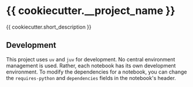 # {{ cookiecutter.__project_name }}

{{ cookiecutter.short_description }}

## Development

This project uses `uv` and `juv` for development.
No central environment management is used.
Rather, each notebook has its own development environment.
To modify the dependencies for a notebook,
you can change the `requires-python` and `dependencies` fields in the notebook's header.
